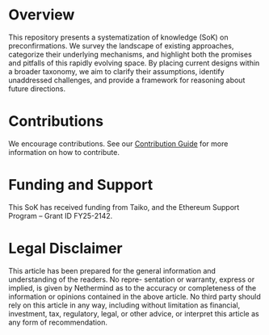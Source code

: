 # Overview

This repository presents a systematization of knowledge (SoK) on preconfirmations. We survey the landscape of existing approaches, categorize their underlying mechanisms, and highlight both the promises and pitfalls of this rapidly evolving space. By placing current designs within a broader taxonomy, we aim to clarify their assumptions, identify unaddressed challenges, and provide a framework for reasoning about future directions.

# Contributions

We encourage contributions. See our [Contribution Guide](https://github.com/NethermindEth/sok-preconfirmations/blob/main/Contributing-Guide.md) for more information on how to contribute.

# Funding and Support

This SoK has received funding from Taiko, and the Ethereum Support Program – Grant ID FY25-2142.

# Legal Disclaimer

This article has been prepared for the general information and understanding of the readers. No repre-
sentation or warranty, express or implied, is given by Nethermind as to the accuracy or completeness of
the information or opinions contained in the above article. No third party should rely on this article in
any way, including without limitation as financial, investment, tax, regulatory, legal, or other advice, or
interpret this article as any form of recommendation.
